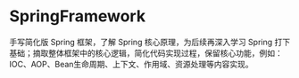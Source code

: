 # SpringFramework
手写简化版 Spring 框架，了解 Spring 核心原理，为后续再深入学习 Spring 打下基础；摘取整体框架中的核心逻辑，简化代码实现过程，保留核心功能，例如：IOC、AOP、Bean生命周期、上下文、作用域、资源处理等内容实现。
